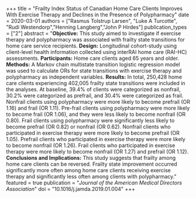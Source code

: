+++
title = "Frailty Index Status of Canadian Home Care Clients Improves With Exercise Therapy and Declines in the Presence of Polypharmacy"
date = 2020-03-01
authors = ["Rasmus Tolstrup Larsen", "Luke A Turcotte", "Rudi Westendorp","Henning Langberg","John P Hirdes"]
publication_types = ["2"]
abstract = "**Objective:** This study aimed to investigate if exercise therapy and polypharmacy was associated with frailty state transitions for home care service recipients. **Design:** Longitudinal cohort-study using client-level health information collected using interRAI home care (RAI-HC) assessments. **Participants:** Home care clients aged 65 years and older. **Methods:** A Markov chain multistate transition logistic regression model was used to calculate ORs for state transitions with exercise therapy and polypharmacy as independent variables. **Results:** In total, 250,428 home care clients experiencing 402,005 frailty state transitions were included in the analyses. At baseline, 39.4% of clients were categorized as nonfrail, 30.2% were categorized as prefrail, and 30.4% were categorized as frail. Nonfrail clients using polypharmacy were more likely to become prefrail (OR 1.16) and frail (OR 1.11). Pre-frail clients using polypharmacy were more likely to become frail (OR 1.06), and they were less likely to become nonfrail (OR 0.80). Frail clients using polypharmacy were significantly less likely to become prefrail (OR 0.82) or nonfrail (OR 0.62). Nonfrail clients who participated in exercise therapy were more likely to become prefrail (OR 1.05). Prefrail clients who participated in exercise therapy were more likely to become nonfrail (OR 1.26). Frail clients who participated in exercise therapy were more likely to become nonfrail (OR 1.27) and prefrail (OR 1.12). **Conclusions and Implications:** This study suggests that frailty among home care clients can be reversed. Frailty state improvement occurred significantly more often among home care clients receiving exercise therapy and significantly less often among clients with polypharmacy." 
featured = true
publication = "*Journal of the American Medical Directors Association*"
doi = "10.1016/j.jamda.2019.01.004"
+++
